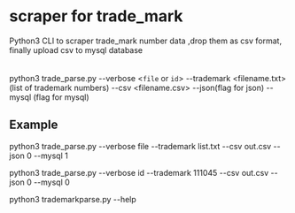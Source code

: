 # scraper for trade_mark
Python3 CLI to scraper trade_mark number data ,drop them as csv format, finally upload csv to mysql database
<br><br><br>
python3 trade_parse.py --verbose <`file` or `id`> --trademark <filename.txt> (list of trademark numbers) --csv <filename.csv> --json(flag for json) --mysql (flag for mysql) <br>
## Example
<p>python3 trade_parse.py --verbose file --trademark list.txt --csv out.csv --json 0 --mysql 1<br></p>
<p>python3 trade_parse.py --verbose id --trademark 111045 --csv out.csv --json 0 --mysql 0<br></p>
python3 trademarkparse.py --help
